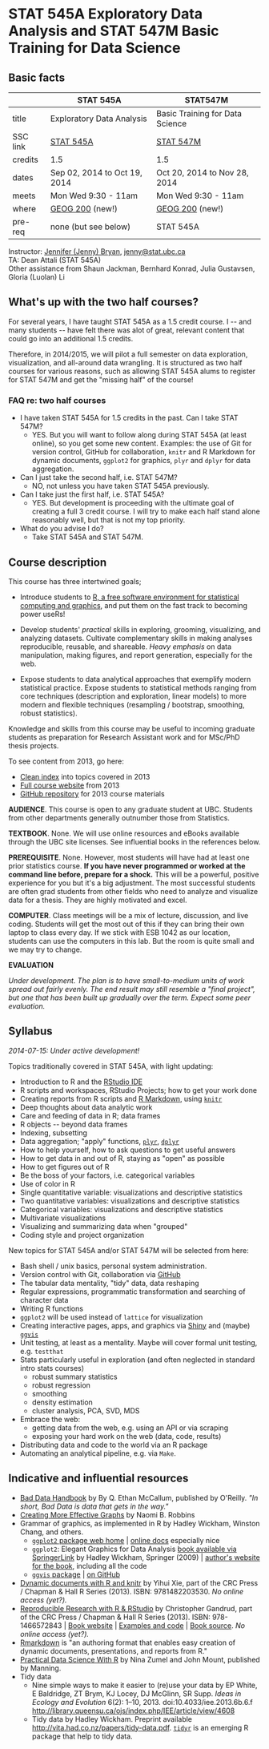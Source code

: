 # STAT 545A Exploratory Data Analysis and STAT 547M Basic Training for Data Science

## Basic facts

|          | STAT 545A                       | STAT547M                        |
|----------|---------------------------------|---------------------------------|
| title    | Exploratory Data Analysis       | Basic Training for Data Science |
| SSC link | [STAT 545A][SSC 545A]           | [STAT 547M][SSC 547M]           |
| credits  | 1.5                             | 1.5                             |
| dates    | Sep 02, 2014 to Oct 19, 2014    | Oct 20, 2014 to Nov 28, 2014    |
| meets    | Mon Wed 9:30 - 11am             | Mon Wed 9:30 - 11am             |
| where    | [GEOG 200][geog200] (new!)      | [GEOG 200][geog200] (new!)      |
| pre-req  | none (but see below)            | STAT 545A                       |

[esb1042]: http://www.maps.ubc.ca/?225
[geog200]: http://www.students.ubc.ca/classroomservices/buildings-and-classrooms/?code=GEOG&room=200
[SSC 545A]: https://courses.students.ubc.ca/cs/main?pname=subjarea&tname=subjareas&req=5&dept=STAT&course=545A&section=101
[SSC 547M]: https://courses.students.ubc.ca/cs/main?pname=subjarea&tname=subjareas&req=5&dept=STAT&course=547M&section=101

Instructor: [Jennifer (Jenny) Bryan][jb], <jenny@stat.ubc.ca>  
TA: Dean Attali (STAT 545A)  
Other assistance from Shaun Jackman, Bernhard Konrad, Julia Gustavsen, Gloria (Luolan) Li

[jb]: http://www.stat.ubc.ca/~jenny/

## What's up with the two half courses?

For several years, I have taught STAT 545A as a 1.5 credit course. I -- and many students -- have felt there was alot of great, relevant content that could go into an additional 1.5 credits.

Therefore, in 2014/2015, we will pilot a full semester on data exploration, visualization, and all-around data wrangling. It is structured as two half courses for various reasons, such as allowing STAT 545A alums to register for STAT 547M and get the "missing half" of the course!

### FAQ re: two half courses

  * I have taken STAT 545A for 1.5 credits in the past. Can I take STAT 547M?
    - YES. But you will want to follow along during STAT 545A (at least online), so you get some new content. Examples: the use of Git for version control, GitHub for collaboration, `knitr` and R Markdown for dynamic documents, `ggplot2` for graphics, `plyr` and `dplyr` for data aggregation.
  * Can I just take the second half, i.e. STAT 547M?
    - NO, not unless you have taken STAT 545A previously.
  * Can I take just the first half, i.e. STAT 545A?
    - YES. But development is proceeding with the ultimate goal of creating a full 3 credit course. I will try to make each half stand alone reasonably well, but that is not my top priority.
  * What do you advise I do?
    - Take STAT 545A and STAT 547M.

## Course description

This course has three intertwined goals;

* Introduce students to
  [R, a free software environment for statistical computing and graphics](http://www.r-project.org/),
  and put them on the fast track to becoming power useRs!

* Develop students' *practical* skills in exploring, grooming, visualizing, and analyzing datasets. Cultivate complementary skills in making analyses reproducible, reusable, and shareable. *Heavy emphasis* on data manipulation, making figures, and report generation, especially for the web.

* Expose students to data analytical approaches that exemplify modern statistical practice. Expose students to statistical methods ranging from core techniques (description and exploration, linear models) to more modern and flexible techniques (resampling / bootstrap, smoothing, robust statistics).

Knowledge and skills from this course may be useful to incoming graduate students as preparation for Research Assistant work and for MSc/PhD thesis projects.

To see content from 2013, go here:

  * [Clean index](http://www.stat.ubc.ca/~jenny/STAT545A/quick-index.html) into topics covered in 2013
  * [Full course website](http://www.stat.ubc.ca/~jenny/STAT545A/current.html) from 2013
  * [GitHub repository](https://github.com/jennybc/STAT545A_2013) for 2013 course materials

__AUDIENCE__. This course is open to any graduate student at UBC. Students from other departments generally outnumber those from Statistics.

__TEXTBOOK__.  None. We will use online resources and eBooks available through the UBC site licenses. See influential books in the references below.

__PREREQUISITE__.  None. However, most students will have had at least one prior statistics course. __If you have never programmed or worked at the command line before, prepare for a shock.__ This will be a powerful, positive experience for you but it's a big adjustment. The most successful students are often grad students from other fields who need to analyze and visualize data for a thesis. They are highly motivated and excel.

__COMPUTER__. Class meetings will be a mix of lecture, discussion, and live coding. Students will get the most out of this if they can bring their own laptop to class every day. If we stick with ESB 1042 as our location, students can use the computers in this lab. But the room is quite small and we may try to change.

__EVALUATION__

*Under development. The plan is to have small-to-medium units of work spread out fairly evenly. The end result may still resemble a "final project", but one that has been built up gradually over the term. Expect some peer evaluation.*

## Syllabus

*2014-07-15: Under active development!*

Topics traditionally covered in STAT 545A, with light updating:

  * Introduction to R and the [RStudio IDE](http://www.rstudio.com/products/rstudio/)
  * R scripts and workspaces, RStudio Projects; how to get your work done
  * Creating reports from R scripts and [R Markdown](http://rmarkdown.rstudio.com), using [`knitr`](http://yihui.name/knitr/)
  * Deep thoughts about data analytic work
  * Care and feeding of data in R; data frames
  * R objects -- beyond data frames
  * Indexing, subsetting
  * Data aggregation; "apply" functions, [`plyr`](http://plyr.had.co.nz), [`dplyr`](https://github.com/hadley/dplyr)
  * How to help yourself, how to ask questions to get useful answers
  * How to get data in and out of R, staying as "open" as possible
  * How to get figures out of R
  * Be the boss of your factors, i.e. categorical variables
  * Use of color in R
  * Single quantitative variable: visualizations and descriptive statistics
  * Two quantitative variables: visualizations and descriptive statistics
  * Categorical variables: visualizations and descriptive statistics
  * Multivariate visualizations
  * Visualizing and summarizing data when "grouped"
  * Coding style and project organization
  
New topics for STAT 545A and/or STAT 547M will be selected from here:

  * Bash shell / unix basics, personal system administration.
  * Version control with Git, collaboration via [GitHub](https://github.com)
  * The tabular data mentality, "tidy" data, data reshaping
  * Regular expressions, programmatic transformation and searching of character data
  * Writing R functions
  * `ggplot2` will be used instead of `lattice` for visualization
  * Creating interactive pages, apps, and graphics via [Shiny](http://shiny.rstudio.com) and (maybe) [`ggvis`](http://ggvis.rstudio.com)
  * Unit testing, at least as a mentality. Maybe will cover formal unit testing, e.g. `testthat`
  * Stats particularly useful in exploration (and often neglected in standard intro stats courses)
    - robust summary statistics
    - robust regression
    - smoothing
    - density estimation
    - cluster analysis, PCA, SVD, MDS
  * Embrace the web:
    - getting data from the web, e.g. using an API or via scraping
    - exposing your hard work on the web (data, code, results)
  * Distributing data and code to the world via an R package
  * Automating an analytical pipeline, e.g. via `Make`.

## Indicative and influential resources

  * [Bad Data Handbook](http://shop.oreilly.com/product/0636920024422.do) by By Q. Ethan McCallum, published by O'Reilly. *"In short, Bad Data is data that gets in the way."*
  * [Creating More Effective Graphs](http://www.amazon.com/Creating-Effective-Graphs-Naomi-Robbins/dp/0985911123) by Naomi B. Robbins
  * Grammar of graphics, as implemented in R by Hadley Wickham, Winston Chang, and others.
    - [`ggplot2` package web home](http://ggplot2.org) | [online docs](http://docs.ggplot2.org/current/) especially nice
    - `ggplot2`: Elegant Graphics for Data Analysis [book available via SpringerLink](http://ezproxy.library.ubc.ca/login?url=http://link.springer.com.ezproxy.library.ubc.ca/book/10.1007/978-0-387-98141-3/page/1) by Hadley Wickham, Springer (2009) | [author's website for the book](http://ggplot2.org/book/), including all the code
    - [`ggvis` package](http://ggvis.rstudio.com) | [on GitHub](https://github.com/rstudio/ggvis)
  * [Dynamic documents with R and knitr](http://www.crcpress.com/product/isbn/9781482203530) by Yihui Xie, part of the CRC Press / Chapman & Hall R Series (2013). ISBN: 9781482203530. *No online access (yet?).*
  * [Reproducible Research with R & RStudio](http://www.crcpress.com/product/isbn/9781466572843) by Christopher Gandrud, part of the CRC Press / Chapman & Hall R Series (2013). ISBN: 978-1466572843 | [Book website](http://christophergandrud.github.io/RepResR-RStudio/) | [Examples and code](https://github.com/christophergandrud/Rep-Res-Examples) | [Book source](https://github.com/christophergandrud/Rep-Res-Book). *No online access (yet?).*
  * [Rmarkdown](http://rmarkdown.rstudio.com) is "an authoring format that enables easy creation of dynamic documents, presentations, and reports from R."
  * [Practical Data Science With R](http://www.manning.com/zumel/) by Nina Zumel and John Mount, published by Manning.
  * Tidy data
    - Nine simple ways to make it easier to (re)use your data by EP White, E Baldridge, ZT Brym, KJ Locey, DJ McGlinn, SR Supp. *Ideas in Ecology and Evolution* 6(2): 1–10, 2013. doi:10.4033/iee.2013.6b.6.f <http://library.queensu.ca/ojs/index.php/IEE/article/view/4608>
    - Tidy data by Hadley Wickham. Preprint available <http://vita.had.co.nz/papers/tidy-data.pdf>.  [`tidyr`](https://github.com/hadley/tidyr) is an emerging R package that help to tidy data.



